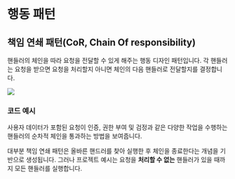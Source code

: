 # 행동 패턴

## 책임 연쇄 패턴(CoR, Chain Of responsibility)

핸들러의 체인을 따라 요청을 전달할 수 있게 해주는 행동 디자인 패턴입니다. 각 핸들러는 요청을 받으면 요청을 처리할지 아니면 체인의 다음 핸들러로 전달할지를 결정합니다.

![](https://refactoring.guru/images/patterns/diagrams/chain-of-responsibility/solution1-ko.png)

### 코드 예시

사용자 데이터가 포함된 요청이 인증, 권한 부여 및 검정과 같은 다양한 작업을 수행하는 핸들러의 순차적 체인을 통과하는 방법을 보여줍니다.

대부분 책임 연쇄 패턴은 올바른 핸드러를 찾아 실행한 후 체인을 종료한다는 개념을 기반으로 생성됩니다. 그러나 프로젝트 예시는 요청을 **처리할 수 없는** 핸들러가 있을 때까지 모든 핸들러를 실행합니다.



